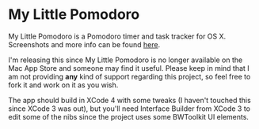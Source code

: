 My Little Pomodoro
==================
My Little Pomodoro is a Pomodoro timer and task tracker for OS X.  Screenshots and more info can be found [here](http://voltagesoft.com/my-little-pomodoro).

I'm releasing this since My Little Pomodoro is no longer available on the Mac App Store and someone may find it useful.  Please keep in mind that I am not providing **any** kind of support regarding this project, so feel free to fork it and work on it as you wish.

The app should build in XCode 4 with some tweaks (I haven't touched this since XCode 3 was out), but you'll need Interface Builder from XCode 3 to edit some of the nibs since the project uses some BWToolkit UI elements.
